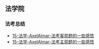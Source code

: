 ## 法学院 <!-- {docsify-ignore-all} -->

<!-- recent-update-start -->
### 法考总结
- [15-法学-AxelAlmar-法考客观题的一些感悟](https://zhuanlan.zhihu.com/p/45610719?utm_source=wechat_session&utm_medium=social&utm_oi=997200635032301568&utm_campaign=shareopn)
- [15-法学-AxelAlmar-法考主观题的一些感悟](https://zhuanlan.zhihu.com/p/54068198)


<!-- recent-update-end -->